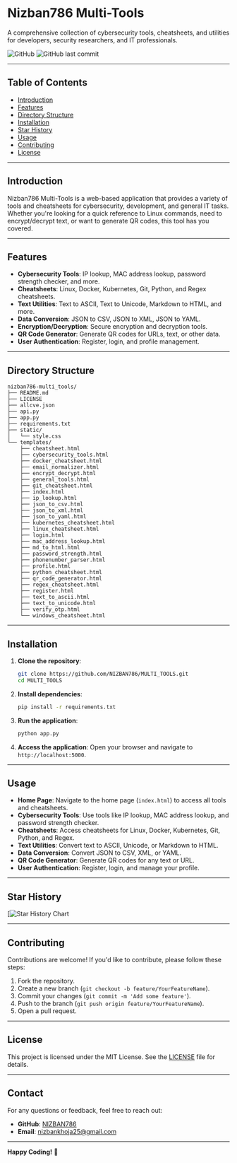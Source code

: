 
# Nizban786 Multi-Tools

A comprehensive collection of cybersecurity tools, cheatsheets, and utilities for developers, security researchers, and IT professionals.

![GitHub](https://img.shields.io/github/license/NIZBAN786/MULTI_TOOLS) ![GitHub last commit](https://img.shields.io/github/last-commit/NIZBAN786/MULTI_TOOLS)

---

## Table of Contents

- [Introduction](#introduction)
- [Features](#features)
- [Directory Structure](#directory-structure)
- [Installation](#installation)
- [Star History](#star-history)
- [Usage](#usage)
- [Contributing](#contributing)
- [License](#license)

---

## Introduction

Nizban786 Multi-Tools is a web-based application that provides a variety of tools and cheatsheets for cybersecurity, development, and general IT tasks. Whether you're looking for a quick reference to Linux commands, need to encrypt/decrypt text, or want to generate QR codes, this tool has you covered.

---

## Features

- **Cybersecurity Tools**: IP lookup, MAC address lookup, password strength checker, and more.
- **Cheatsheets**: Linux, Docker, Kubernetes, Git, Python, and Regex cheatsheets.
- **Text Utilities**: Text to ASCII, Text to Unicode, Markdown to HTML, and more.
- **Data Conversion**: JSON to CSV, JSON to XML, JSON to YAML.
- **Encryption/Decryption**: Secure encryption and decryption tools.
- **QR Code Generator**: Generate QR codes for URLs, text, or other data.
- **User Authentication**: Register, login, and profile management.

---

## Directory Structure

```
nizban786-multi_tools/
├── README.md
├── LICENSE
├── allcve.json
├── api.py
├── app.py
├── requirements.txt
├── static/
│   └── style.css
└── templates/
    ├── cheatsheet.html
    ├── cybersecurity_tools.html
    ├── docker_cheatsheet.html
    ├── email_normalizer.html
    ├── encrypt_decrypt.html
    ├── general_tools.html
    ├── git_cheatsheet.html
    ├── index.html
    ├── ip_lookup.html
    ├── json_to_csv.html
    ├── json_to_xml.html
    ├── json_to_yaml.html
    ├── kubernetes_cheatsheet.html
    ├── linux_cheatsheet.html
    ├── login.html
    ├── mac_address_lookup.html
    ├── md_to_html.html
    ├── password_strength.html
    ├── phonenumber_parser.html
    ├── profile.html
    ├── python_cheatsheet.html
    ├── qr_code_generator.html
    ├── regex_cheatsheet.html
    ├── register.html
    ├── text_to_ascii.html
    ├── text_to_unicode.html
    ├── verify_otp.html
    └── windows_cheatsheet.html
```

---

## Installation

1. **Clone the repository**:
   ```bash
   git clone https://github.com/NIZBAN786/MULTI_TOOLS.git
   cd MULTI_TOOLS
   ```

2. **Install dependencies**:
   ```bash
   pip install -r requirements.txt
   ```

3. **Run the application**:
   ```bash
   python app.py
   ```

4. **Access the application**:
   Open your browser and navigate to `http://localhost:5000`.

---

## Usage

- **Home Page**: Navigate to the home page (`index.html`) to access all tools and cheatsheets.
- **Cybersecurity Tools**: Use tools like IP lookup, MAC address lookup, and password strength checker.
- **Cheatsheets**: Access cheatsheets for Linux, Docker, Kubernetes, Git, Python, and Regex.
- **Text Utilities**: Convert text to ASCII, Unicode, or Markdown to HTML.
- **Data Conversion**: Convert JSON to CSV, XML, or YAML.
- **QR Code Generator**: Generate QR codes for any text or URL.
- **User Authentication**: Register, login, and manage your profile.

---
## Star History

[![Star History Chart](https://star-history.com/#NIZBAN786/MULTI_TOOLS&Date)

---

## Contributing

Contributions are welcome! If you'd like to contribute, please follow these steps:

1. Fork the repository.
2. Create a new branch (`git checkout -b feature/YourFeatureName`).
3. Commit your changes (`git commit -m 'Add some feature'`).
4. Push to the branch (`git push origin feature/YourFeatureName`).
5. Open a pull request.

---

## License

This project is licensed under the MIT License. See the [LICENSE](LICENSE) file for details.

---

## Contact

For any questions or feedback, feel free to reach out:

- **GitHub**: [NIZBAN786](https://github.com/NIZBAN786)
- **Email**: [nizbankhoja25@gmail.com](nizbankhoja25@gmail.com)

---

**Happy Coding!** 🚀
